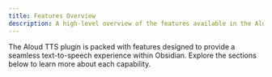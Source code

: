 ```yaml
---
title: Features Overview
description: A high-level overview of the features available in the Aloud TTS plugin.
---
```


The Aloud TTS plugin is packed with features designed to provide a seamless text-to-speech experience within Obsidian. Explore the sections below to learn more about each capability. 